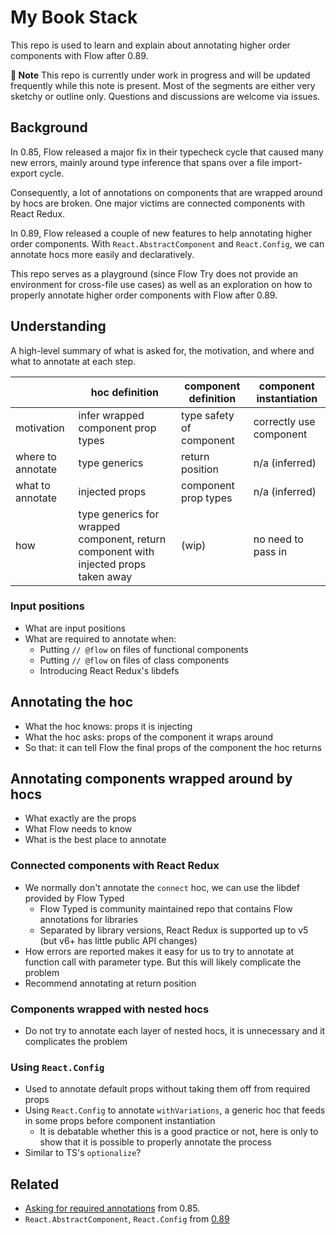 # My Book Stack

This repo is used to learn and explain about annotating higher order components with Flow after 0.89.

**🚧 Note** This repo is currently under work in progress and will be updated frequently while this note is present. Most of the segments are either very sketchy or outline only. Questions and discussions are welcome via issues.

## Background

In 0.85, Flow released a major fix in their typecheck cycle that caused many new errors, mainly around type inference that spans over a file import-export cycle.

Consequently, a lot of annotations on components that are wrapped around by hocs are broken. One major victims are connected components with React Redux.

In 0.89, Flow released a couple of new features to help annotating higher order components. With `React.AbstractComponent` and `React.Config`, we can annotate hocs more easily and declaratively.

This repo serves as a playground (since Flow Try does not provide an environment for cross-file use cases) as well as an exploration on how to properly annotate higher order components with Flow after 0.89.

<!--TODO -->

## Understanding

<!--TODO -->

A high-level summary of what is asked for, the motivation, and where and what to annotate at each step.

|  | hoc definition | component definition | component instantiation |
| --- | --- | --- | --- |
| motivation | infer wrapped component prop types | type safety of component | correctly use component |
| where to annotate | type generics | return position | n/a (inferred) |
| what to annotate | injected props | component prop types | n/a (inferred) |
| how | type generics for wrapped component, return component with injected props taken away | (wip) | no need to pass in |

### Input positions

- What are input positions
- What are required to annotate when:
  - Putting `// @flow` on files of functional components
  - Putting `// @flow` on files of class components
  - Introducing React Redux's libdefs

<!--TODO -->

## Annotating the hoc

- What the hoc knows: props it is injecting
- What the hoc asks: props of the component it wraps around
- So that: it can tell Flow the final props of the component the hoc returns

## Annotating components wrapped around by hocs

- What exactly are the props
- What Flow needs to know
- What is the best place to annotate

<!--TODO -->

### Connected components with React Redux

- We normally don't annotate the `connect` hoc, we can use the libdef provided by Flow Typed
  - Flow Typed is community maintained repo that contains Flow annotations for libraries
  - Separated by library versions, React Redux is supported up to v5 (but v6+ has little public API changes)
- How errors are reported makes it easy for us to try to annotate at function call with parameter type. But this will likely complicate the problem
- Recommend annotating at return position

<!--TODO -->

### Components wrapped with nested hocs

- Do not try to annotate each layer of nested hocs, it is unnecessary and it complicates the problem

<!--TODO -->

### Using `React.Config`

- Used to annotate default props without taking them off from required props
- Using `React.Config` to annotate `withVariations`, a generic hoc that feeds in some props before component instantiation
  - It is debatable whether this is a good practice or not, here is only to show that it is possible to properly annotate the process
- Similar to TS's `optionalize`?

<!--TODO -->

## Related

- [Asking for required annotations](https://medium.com/flow-type/asking-for-required-annotations-64d4f9c1edf8) from 0.85.
- `React.AbstractComponent`, `React.Config` from [0.89](https://github.com/facebook/flow/releases/tag/v0.89.0)
